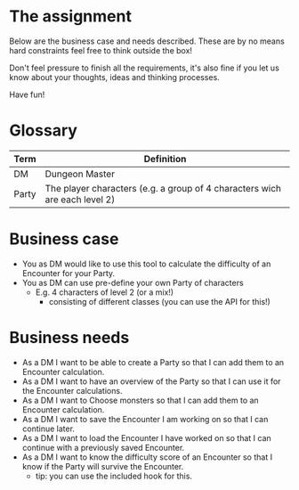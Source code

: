 # The assignment

Below are the business case and needs described. These are by no means hard constraints feel free to think outside the box!

Don't feel pressure to finish all the requirements, it's also fine if you let us know about your thoughts, ideas and thinking processes.

Have fun!

# Glossary

| Term  | Definition                                                                 |
| ----- | -------------------------------------------------------------------------- |
| DM    | Dungeon Master                                                             |
| Party | The player characters (e.g. a group of 4 characters wich are each level 2) |

# Business case

- You as DM would like to use this tool to calculate the difficulty of an Encounter for your Party.
- You as DM can use pre-define your own Party of characters
  - E.g. 4 characters of level 2 (or a mix!)
    - consisting of different classes (you can use the API for this!)

# Business needs

- As a DM I want to be able to create a Party so that I can add them to an Encounter calculation.
- As a DM I want to have an overview of the Party so that I can use it for the Encounter calculations.
- As a DM I want to Choose monsters so that I can add them to an Encounter calculation.
- As a DM I want to save the Encounter I am working on so that I can continue later.
- As a DM I want to load the Encounter I have worked on so that I can continue with a previously saved Encounter.
- As a DM I want to know the difficulty score of an Encounter so that I know if the Party will survive the Encounter.
  - tip: you can use the included hook for this.
